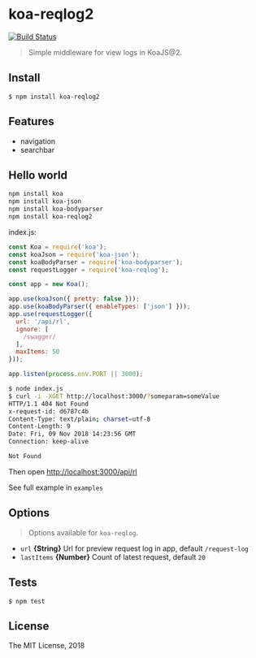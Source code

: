 # koa-reqlog2
[![Build Status](https://travis-ci.org/asergey87/koa-reqlog.svg?branch=master)](https://github.com/asergey87/koa-reqlog2)
> Simple middleware for view logs in KoaJS@2.

## Install
```
$ npm install koa-reqlog2
```
## Features
- navigation
- searchbar

## Hello world
```sh
npm install koa
npm install koa-json
npm install koa-bodyparser
npm install koa-reqlog2
```
index.js:
```js
const Koa = require('koa');
const koaJson = require('koa-json');
const koaBodyParser = require('koa-bodyparser');
const requestLogger = require('koa-reqlog');

const app = new Koa();

app.use(koaJson({ pretty: false }));
app.use(koaBodyParser({ enableTypes: ['json'] }));
app.use(requestLogger({
  url: '/api/rl',
  ignore: [
    /swagger/
  ],
  maxItems: 50
}));

app.listen(process.env.PORT || 3000);
```

```sh
$ node index.js
$ curl -i -XGET http://localhost:3000/?someparam=someValue
HTTP/1.1 404 Not Found
x-request-id: d6787c4b
Content-Type: text/plain; charset=utf-8
Content-Length: 9
Date: Fri, 09 Nov 2018 14:23:56 GMT
Connection: keep-alive

Not Found
```
Then open [http://localhost:3000/api/rl](http://localhost:3000/api/rl)

See full example in `examples`


## Options
> Options available for `koa-reqlog`.

- `url` **{String}** Url for preview request log in app, default `/request-log`
- `lastItems` **{Number}** Count of latest request, default `20`

## Tests
```
$ npm test
```

## License
The MIT License, 2018